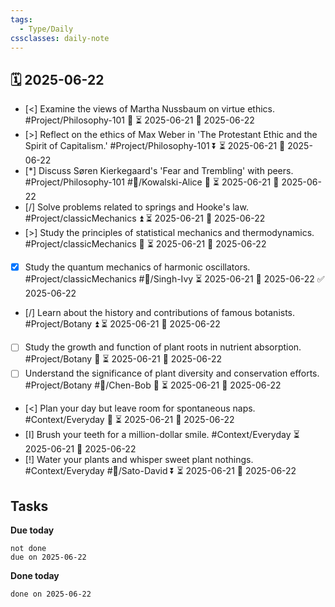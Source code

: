 ```yaml
---
tags:
  - Type/Daily
cssclasses: daily-note
---
```


## 🗓️ 2025-06-22

- [<] Examine the views of Martha Nussbaum on virtue ethics. #Project/Philosophy-101 🔺 ⏳ 2025-06-21 📅 2025-06-22
- [>] Reflect on the ethics of Max Weber in 'The Protestant Ethic and the Spirit of Capitalism.' #Project/Philosophy-101 ⏬ ⏳ 2025-06-21 📅 2025-06-22
- [*] Discuss Søren Kierkegaard's 'Fear and Trembling' with peers. #Project/Philosophy-101 #👤/Kowalski-Alice 🔼 ⏳ 2025-06-21 📅 2025-06-22
- [/] Solve problems related to springs and Hooke's law. #Project/classicMechanics ⏫ ⏳ 2025-06-21 📅 2025-06-22
- [>] Study the principles of statistical mechanics and thermodynamics. #Project/classicMechanics 🔽 ⏳ 2025-06-21 📅 2025-06-22
- [x] Study the quantum mechanics of harmonic oscillators. #Project/classicMechanics #👤/Singh-Ivy ⏳ 2025-06-21 📅 2025-06-22 ✅ 2025-06-22
- [/] Learn about the history and contributions of famous botanists. #Project/Botany ⏫ ⏳ 2025-06-21 📅 2025-06-22
- [ ] Study the growth and function of plant roots in nutrient absorption. #Project/Botany 🔽 ⏳ 2025-06-21 📅 2025-06-22
- [ ] Understand the significance of plant diversity and conservation efforts. #Project/Botany #👤/Chen-Bob 🔼 ⏳ 2025-06-21 📅 2025-06-22
- [<] Plan your day but leave room for spontaneous naps. #Context/Everyday 🔼 ⏳ 2025-06-21 📅 2025-06-22
- [I] Brush your teeth for a million-dollar smile. #Context/Everyday ⏳ 2025-06-21 📅 2025-06-22
- [!] Water your plants and whisper sweet plant nothings. #Context/Everyday #👤/Sato-David ⏬ ⏳ 2025-06-21 📅 2025-06-22

## Tasks

**Due today**

```tasks
not done
due on 2025-06-22
```

**Done today**

```tasks
done on 2025-06-22
```
            